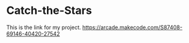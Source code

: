 # Catch-the-Stars

This is the link for my project.
https://arcade.makecode.com/S87408-69146-40420-27542
